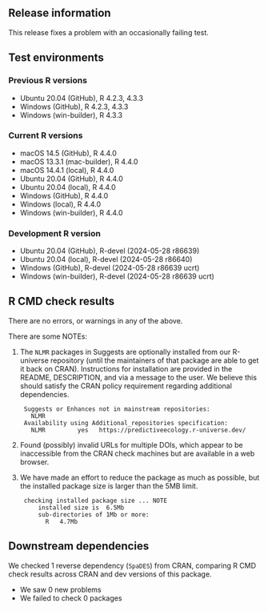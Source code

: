 ## Release information

This release fixes a problem with an occasionally failing test.

## Test environments

### Previous R versions
* Ubuntu 20.04                 (GitHub), R 4.2.3, 4.3.3
* Windows                      (GitHub), R 4.2.3, 4.3.3
* Windows                 (win-builder), R 4.3.3

### Current R versions
* macOS 14.5                   (GitHub), R 4.4.0
* macOS 13.3.1            (mac-builder), R 4.4.0
* macOS 14.4.1                  (local), R 4.4.0
* Ubuntu 20.04                 (GitHub), R 4.4.0
* Ubuntu 20.04                  (local), R 4.4.0
* Windows                      (GitHub), R 4.4.0
* Windows                       (local), R 4.4.0
* Windows                 (win-builder), R 4.4.0

### Development R version
* Ubuntu 20.04                 (GitHub), R-devel (2024-05-28 r86639)
* Ubuntu 20.04                  (local), R-devel (2024-05-28 r86640)
* Windows                      (GitHub), R-devel (2024-05-28 r86639 ucrt)
* Windows                 (win-builder), R-devel (2024-05-28 r86639 ucrt)

## R CMD check results

There are no errors, or warnings in any of the above.

There are some NOTEs:

1. The `NLMR` packages in Suggests are optionally installed from our R-universe repository
  (until the maintainers of that package are able to get it back on CRAN).
  Instructions for installation are provided in the README, DESCRIPTION, and via a message to the user.
  We believe this should satisfy the CRAN policy requirement regarding additional dependencies.

        Suggests or Enhances not in mainstream repositories:
          NLMR
        Availability using Additional_repositories specification:
          NLMR         yes   https://predictiveecology.r-universe.dev/

2. Found (possibly) invalid URLs for multiple DOIs, which appear to be inaccessible from the CRAN check machines but are available in a web browser.

3. We have made an effort to reduce the package as much as possible, but the installed package size is larger than the 5MB limit.

        checking installed package size ... NOTE
            installed size is  6.5Mb
            sub-directories of 1Mb or more:
              R   4.7Mb

## Downstream dependencies

We checked 1 reverse dependency (`SpaDES`) from CRAN, comparing R CMD check results across CRAN and dev versions of this package.

 * We saw 0 new problems
 * We failed to check 0 packages

